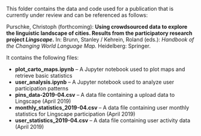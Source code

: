 This folder contains the data and code used for a publication that is currently under review and can be referenced as follows:

Purschke, Christoph (forthcoming): **Using crowdsourced data to explore the linguistic landscape of cities. Results from the participatory research project _Lingscape_.** In: Brunn, Stanley / Kehrein, Roland (eds.): *Handbook of the Changing World Language Map.* Heidelberg: Springer.

It contains the following files:

- **plot_carto_maps.ipynb** – A Jupyter notebook used to plot maps and retrieve basic statistics
- **user_analysis.ipynb** – A Jupyter notebook used to analyze user participation patterns
- **pins_data-2019-04.csv** – A data file containing a upload data to Lingscape (April 2019)
- **monthly_statistics_2019-04.csv** – A data file containing user monthly statistics for Lingscape participation (April 2019) 
- **user_statistics_2019-04.csv** – A data file containing user activity data (April 2019)
